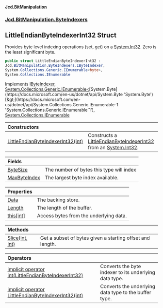 #### [Jcd.BitManipulation](index.md 'index')
### [Jcd.BitManipulation.ByteIndexers](Jcd.BitManipulation.ByteIndexers.md 'Jcd.BitManipulation.ByteIndexers')

## LittleEndianByteIndexerInt32 Struct

Provides byte level indexing operations (set, get) on a [System.Int32](https://docs.microsoft.com/en-us/dotnet/api/System.Int32 'System.Int32'). Zero is the least significant byte.

```csharp
public struct LittleEndianByteIndexerInt32 :
Jcd.BitManipulation.ByteIndexers.IByteIndexer,
System.Collections.Generic.IEnumerable<byte>,
System.Collections.IEnumerable
```

Implements [IByteIndexer](Jcd.BitManipulation.ByteIndexers.IByteIndexer.md 'Jcd.BitManipulation.ByteIndexers.IByteIndexer'), [System.Collections.Generic.IEnumerable&lt;](https://docs.microsoft.com/en-us/dotnet/api/System.Collections.Generic.IEnumerable-1 'System.Collections.Generic.IEnumerable`1')[System.Byte](https://docs.microsoft.com/en-us/dotnet/api/System.Byte 'System.Byte')[&gt;](https://docs.microsoft.com/en-us/dotnet/api/System.Collections.Generic.IEnumerable-1 'System.Collections.Generic.IEnumerable`1'), [System.Collections.IEnumerable](https://docs.microsoft.com/en-us/dotnet/api/System.Collections.IEnumerable 'System.Collections.IEnumerable')

| Constructors | |
| :--- | :--- |
| [LittleEndianByteIndexerInt32(int)](Jcd.BitManipulation.ByteIndexers.LittleEndianByteIndexerInt32.LittleEndianByteIndexerInt32(int).md 'Jcd.BitManipulation.ByteIndexers.LittleEndianByteIndexerInt32.LittleEndianByteIndexerInt32(int)') | Constructs a [LittleEndianByteIndexerInt32](Jcd.BitManipulation.ByteIndexers.LittleEndianByteIndexerInt32.md 'Jcd.BitManipulation.ByteIndexers.LittleEndianByteIndexerInt32') from an [System.Int32](https://docs.microsoft.com/en-us/dotnet/api/System.Int32 'System.Int32'). |

| Fields | |
| :--- | :--- |
| [ByteSize](Jcd.BitManipulation.ByteIndexers.LittleEndianByteIndexerInt32.ByteSize.md 'Jcd.BitManipulation.ByteIndexers.LittleEndianByteIndexerInt32.ByteSize') | The number of bytes this type will index |
| [MaxByteIndex](Jcd.BitManipulation.ByteIndexers.LittleEndianByteIndexerInt32.MaxByteIndex.md 'Jcd.BitManipulation.ByteIndexers.LittleEndianByteIndexerInt32.MaxByteIndex') | The largest byte index available. |

| Properties | |
| :--- | :--- |
| [Data](Jcd.BitManipulation.ByteIndexers.LittleEndianByteIndexerInt32.Data.md 'Jcd.BitManipulation.ByteIndexers.LittleEndianByteIndexerInt32.Data') | The backing store. |
| [Length](Jcd.BitManipulation.ByteIndexers.LittleEndianByteIndexerInt32.Length.md 'Jcd.BitManipulation.ByteIndexers.LittleEndianByteIndexerInt32.Length') | The length of the buffer. |
| [this[int]](Jcd.BitManipulation.ByteIndexers.LittleEndianByteIndexerInt32.this[int].md 'Jcd.BitManipulation.ByteIndexers.LittleEndianByteIndexerInt32.this[int]') | Access bytes from the underlying data. |

| Methods | |
| :--- | :--- |
| [Slice(int, int)](Jcd.BitManipulation.ByteIndexers.LittleEndianByteIndexerInt32.Slice(int,int).md 'Jcd.BitManipulation.ByteIndexers.LittleEndianByteIndexerInt32.Slice(int, int)') | Get a subset of bytes given a starting offset and length. |

| Operators | |
| :--- | :--- |
| [implicit operator int(LittleEndianByteIndexerInt32)](Jcd.BitManipulation.ByteIndexers.LittleEndianByteIndexerInt32.op_Implicitint(Jcd.BitManipulation.ByteIndexers.LittleEndianByteIndexerInt32).md 'Jcd.BitManipulation.ByteIndexers.LittleEndianByteIndexerInt32.op_Implicit int(Jcd.BitManipulation.ByteIndexers.LittleEndianByteIndexerInt32)') | Converts the byte indexer to its underlying data type. |
| [implicit operator LittleEndianByteIndexerInt32(int)](Jcd.BitManipulation.ByteIndexers.LittleEndianByteIndexerInt32.op_ImplicitJcd.BitManipulation.ByteIndexers.LittleEndianByteIndexerInt32(int).md 'Jcd.BitManipulation.ByteIndexers.LittleEndianByteIndexerInt32.op_Implicit Jcd.BitManipulation.ByteIndexers.LittleEndianByteIndexerInt32(int)') | Converts the underlying data type to the buffer type. |
